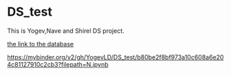 # DS_test

This is Yogev,Nave and Shirel DS project.

[the link to the database](https://www.kaggle.com/captainozlem/framingham-chd-preprocessed-data?select=CHD_preprocessed.csv)


https://mybinder.org/v2/gh/YogevLD/DS_test/b80be2f8bf973a10c608a6e204c81127910c2cb3?filepath=N.ipynb


